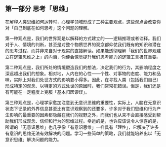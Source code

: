 ## 第一部分 思考「思维」

在解释人类思维如何运转时，心理学领域形成了三种主要观点，这些观点会改变你对「自己到底在如何思考」这个问题的理解。

第一种观点是，我们的世界观是以解释的方式建立的——逻辑推理或者诠释。我们对于人、情境的判断，甚至是对整个物质世界的观念都仰仗我们既有的知识和潜在的思考过程，而并非来自对于现实的直接解读。如果能透彻理解「我们的世界观建立在逻辑思维之上」的内涵，你便会惊觉提升我们思考能力的逻辑工具极其重要。

第二种观点是，我们所处的情境塑造我们的想法，决定我们的行为，其影响程度之深远超出我们的想象。相对地，人内在的心性——个性、对事物的态度、能力和品味，实际上对我们处世方式的影响要小得多。因此，在寻找人类（包括我们自己）形成特定的观念、以特定的方式处世的原因时，我们常常犯错误。但是，我们还是有可能在一定程度上克服「基本归因谬误」。

第三种观点是，心理学家愈加注意到无意识思维的重要性，实际上，人脑在无意识状态下记录的外界信息甚至比有意识观察到的还要多。许多对于我们思维和行为产生影响的最重要的因素都隐藏在我们的视野之外，而我们也从来不会直接感受到帮助我们形成观念、信仰和行为的思维过程。幸运的是，也许应该说令人惊喜的是，所谓的「无意识思维」也几乎像「有意识思维」一样具有「理性」，它解决了许多有意识的思维无法有效解决的问题。学习一些简单的策略，我们就能培养出以「无意识思维」解决问题的能力。




